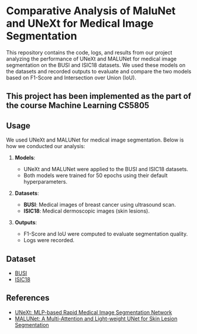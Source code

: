 # Comparative Analysis of MaluNet and UNeXt for Medical Image Segmentation

This repository contains the code, logs, and results from our project analyzing the performance of UNeXt and MALUNet for medical image segmentation on the BUSI and ISIC18 datasets. We used these models on the datasets and recorded outputs to evaluate and compare the two models based on F1-Score and Intersection over Union (IoU).

## This project has been implemented as the part of the course Machine Learning CS5805

## Usage
We used UNeXt and MALUNet for medical image segmentation. Below is how we conducted our analysis:

1. **Models**:  
   - UNeXt and MALUNet were applied to the BUSI and ISIC18 datasets.
   - Both models were trained for 50 epochs using their default hyperparameters.
   
2. **Datasets**:  
   - **BUSI**: Medical images of breast cancer using ultrasound scan.
   - **ISIC18**: Medical dermoscopic images (skin lesions).

3. **Outputs**:  
   - F1-Score and IoU were computed to evaluate segmentation quality.
   - Logs were recorded.

## Dataset

- [BUSI](https://www.kaggle.com/datasets/aryashah2k/breast-ultrasound-images-dataset)
- [ISIC18](https://challenge.isic-archive.com/data/)

## References

- [UNeXt: MLP-based Rapid Medical Image Segmentation Network](https://arxiv.org/abs/2203.04967)
- [MALUNet: A Multi-Attention and Light-weight UNet for Skin Lesion Segmentation](https://arxiv.org/abs/2211.01784)
